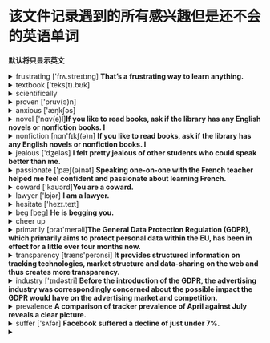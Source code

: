 # 该文件记录遇到的所有感兴趣但是还不会的英语单词

**默认将只显示英文**

<details>
  <summary>frustrating ['frʌ.streɪtɪnɡ] <strong>That’s a frustrating way to learn anything. </strong></summary>
  * adj.令人懊恼的；令人沮丧的 <br />
  * v.“frustrate”的现在分词
</details>

<details>
  <summary>
    textbook ['teks(t).bʊk]
  </summary>
  * na.教科书
</details>

<details>
  <summary>
    scientifically
  </summary>
  * adv.按科学方法
</details>

<details>
  <summary>proven  ['pruv(ə)n]</summary>
  * adj.被证明的；已证实的
</details>

<details>
  <summary>
    anxious  ['æŋkʃəs]
  </summary>
  * adj.焦虑；渴望；担心；忧虑
</details>

<details>
  <summary>
    novel  ['nɑv(ə)l]<strong>If you like to read books, ask if the library has any English novels or nonfiction books. I</strong>
  </summary>
  * adj.新的；新奇的 <br />
  * n.(长篇)小说；【法】新法
</details>

<details>
  <summary>
    nonfiction  [nɑn'fɪkʃ(ə)n] <strong>If you like to read books, ask if the library has any English novels or nonfiction books. I</strong>
  </summary>
  n.非小说类文学作品
</details>

<details>
  <summary>
    jealous ['dʒeləs] <strong> I felt pretty jealous
of other students who could speak better than me.</strong>
  </summary>
  * adj.吃醋的；妒忌的；妒羡的；忌妒的
</details>

<details>
  <summary>
    passionate ['pæʃ(ə)nət] <strong>Speaking one-on-one with the French teacher helped me feel confident and
passionate about learning French.</strong>
  </summary>
  * adj.拥有（或表现出）强烈性爱的；情意绵绵的；怒不可遏的；热诚的
</details>

<details>
  <summary>
    coward  ['kaʊərd]<strong>You are a coward.</strong>
  </summary>
  * n.懦夫；胆小鬼；胆怯者
  * adj.〈诗〉怯懦的；【纹章】夹着尾巴的
</details>

<details>
  <summary>
    lawyer ['lɔjər] <strong>I am a lawyer.</strong>
  </summary>
  1. n.律师
</details>

<details>
  <summary>
    hesitate ['hezɪ.teɪt] <strong></strong>
  </summary>
  * v.（对某事）犹豫；顾虑；疑虑
</details>

<details>
  <summary>
    beg [beɡ] <strong>He is begging you.</strong>
  </summary>
  * v.乞求；讨饭；请(原谅)；请(允许)
</details>

<details>
  <summary>
    cheer up <strong></strong>
  </summary>
  * v.鼓舞；振作一点
</details>

<details>
  <summary>
    primarily [praɪ'merəli]<strong>The General Data Protection Regulation (GDPR), which primarily aims to protect personal data within the EU, has been in effect for a little over four months now. </strong>
  </summary>
  * adv.主要地；根本地
</details>

<details>
  <summary>
    transparency [træns'perənsi] <strong>It provides structured information on tracking technologies, market structure and data-sharing on the web and thus creates more transparency.</strong>
  </summary>
  * n.透明度；透明性；幻灯片；透明正片
</details>

<details>
  <summary>
    industry ['ɪndəstri] <strong>Before the introduction of the GDPR, the advertising industry was correspondingly concerned about the possible impact the GDPR would have on the advertising market and competition.

</strong>
  </summary>
  * n.工业；行业；勤奋；生产制造
</details>

<details>
  <summary>
    prevalence <strong>A comparison of tracker prevalence of April against July reveals a clear picture.</strong>
  </summary>
  * n.流行；卓越
</details>

<details>
  <summary>
    suffer ['sʌfər] <strong>Facebook suffered a decline of just under 7%.</strong>
  </summary>
  * v.遭受；受苦；忍受；经受
</details>

<details>
  <summary>
    <strong></strong>
  </summary>
</details>
